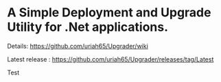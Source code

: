 # A Simple Deployment and Upgrade Utility for .Net applications.

Details: https://github.com/uriah65/Upgrader/wiki

Latest release : https://github.com/uriah65/Upgrader/releases/tag/Latest

Test